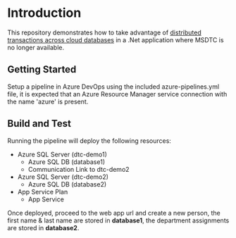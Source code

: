 # Introduction

This repository demonstrates how to take advantage of [distributed transactions across cloud databases](https://docs.microsoft.com/en-us/azure/sql-database/sql-database-elastic-transactions-overview) in a .Net application where MSDTC is no longer available.

## Getting Started

Setup a pipeline in Azure DevOps using the included azure-pipelines.yml file, it is expected that an Azure Resource Manager service connection with the name 'azure' is present.

## Build and Test

Running the pipeline will deploy the following resources:

- Azure SQL Server (dtc-demo1)
  - Azure SQL DB (database1)
  - Communication Link to dtc-demo2
- Azure SQL Server (dtc-demo2)
  - Azure SQL DB (database2)
- App Service Plan
  - App Service

Once deployed, proceed to the web app url and create a new person, the first name & last name are stored in **database1**, the department assignments are stored in **database2**.
